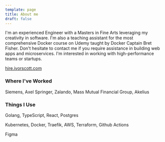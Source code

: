 ```yaml
---
template: page
title: About me
draft: false
---
```

I'm an experienced Engineer with a Masters in Fine Arts leveraging my creativity in software.
I'm also a teaching assistant for the most comprehensive Docker course on Udemy taught by Docker Captain Bret Fisher. Don't hesitate to contact me if you require assistance in building web apps and microservices. I'm interested in working with high-performance teams or startups.

[hire.ivorscott.com](hire.ivorscott.com)

### Where I've Worked

Siemens, Axel Springer, Zalando, Mass Mutual Financial Group, Akelius

### Things I Use

Golang, TypeScript, React, Postgres

Kubernetes, Docker, Traefik, AWS, Terraform, Github Actions

Figma

